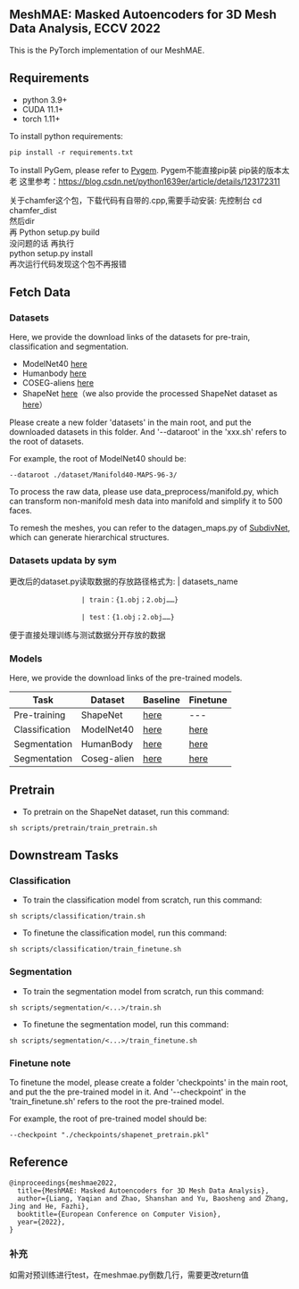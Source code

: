 ## MeshMAE: Masked Autoencoders for 3D Mesh Data Analysis, ECCV 2022
This is the PyTorch implementation of our MeshMAE.
## Requirements

* python 3.9+
* CUDA 11.1+
* torch 1.11+

To install python requirements:
```setup
pip install -r requirements.txt
```


To install PyGem, please refer to [Pygem](https://github.com/mathLab/PyGeM).
 Pygem不能直接pip装  pip装的版本太老
 这里参考：https://blog.csdn.net/python1639er/article/details/123172311
 
 
 关于chamfer这个包，下载代码有自带的.cpp,需要手动安装:
 先控制台 cd chamfer_dist    
 然后dir    
 再 Python setup.py build    
 没问题的话 再执行   
 python setup.py install   
 再次运行代码发现这个包不再报错


## Fetch Data
### Datasets
Here, we provide the download links of the datasets for pre-train, classification and segmentation. 

- ModelNet40 [here](https://drive.google.com/file/d/1Cf5zQqN-kAXF7OiZZ0hNNPT59J-Ijy-i/view?usp=sharing)
- Humanbody [here](https://drive.google.com/file/d/1XaqMC8UrIZ_N77gN83PI3VK03G5IJskt/view?usp=sharing)
- COSEG-aliens [here](https://drive.google.com/file/d/12QCv2IUySoSzxeuvERGzgmE7YY3QzjfW/view?usp=sharing)
- ShapeNet [here](https://shapenet.org)（we also provide the processed ShapeNet dataset as [here](https://pan.baidu.com/s/1w044bIgiCMY0WXD9QviUJg?pwd=ufb9)）




Please create a new folder 'datasets' in the main root, and put the downloaded datasets in this folder. And '--dataroot' in the 'xxx.sh' refers to the root of datasets. 

For example, the root of ModelNet40 should be:

```
--dataroot ./dataset/Manifold40-MAPS-96-3/ 
```


To process the raw data, please use data_preprocess/manifold.py, which can transform non-manifold mesh data into manifold and simplify it to 500 faces.

To remesh the meshes, you can refer to the datagen_maps.py of [SubdivNet](https://github.com/lzhengning/SubdivNet), which can generate hierarchical structures.
### Datasets updata by sym
更改后的dataset.py读取数据的存放路径格式为:
| datasets_name     

                      | train：{1.obj；2.obj……}

                      | test：{1.obj；2.obj……}
                      
便于直接处理训练与测试数据分开存放的数据


### Models
Here, we provide the download links of the pre-trained models.

| Task              | Dataset        | Baseline                                                                                   | Finetune                                                                                   |      
|-------------------|----------------|--------------------------------------------------------------------------------------------|--------------------------------------------------------------------------------------------|
| Pre-training      | ShapeNet       | [here](https://drive.google.com/file/d/1MOGlOfacoRL6ZrF4AAyB6akmio4Ek3es/view?usp=sharing) |---                                                                                        |
| Classification    | ModelNet40     | [here](https://drive.google.com/file/d/1gvqqnBR9EpWmoOgbe5lINc-6pfpim-uI/view?usp=sharing) | [here](https://drive.google.com/file/d/1kuo_Wz5lFDq7RZNUCI6LhK6q0szfyqfU/view?usp=sharing) |
| Segmentation      | HumanBody      | [here](https://drive.google.com/file/d/1WgPGiVqR891UF33S8s2QlsgWwyQLuilP/view?usp=sharing) | [here](https://drive.google.com/file/d/1q7yeBpMTuHhIeKXn8K_7ofAZ9pum9xot/view?usp=sharing)                                                                                   |
| Segmentation      | Coseg-alien    | [here](https://drive.google.com/file/d/1UyDwkDtkU9eFAuv8nPT_M35Y6SnalVTI/view?usp=sharing) | [here](https://drive.google.com/file/d/1PN6PBqWaBZ4zmiq3omCkEzMNonVovfQX/view?usp=sharing) |


## Pretrain


* To pretrain on the ShapeNet dataset, run this command:
```
sh scripts/pretrain/train_pretrain.sh
```
 


## Downstream Tasks

### Classification

* To train the classification model from scratch, run this command:

```
sh scripts/classification/train.sh
```

* To finetune the classification model, run this command:
```
sh scripts/classification/train_finetune.sh
```


### Segmentation

* To train the segmentation model from scratch, run this command:

```
sh scripts/segmentation/<...>/train.sh
```

* To finetune the segmentation model, run this command:

```
sh scripts/segmentation/<...>/train_finetune.sh
```


### Finetune note 
To finetune the model, please create a folder 'checkpoints' in the main root, and put the
the pre-trained model in it. And '--checkpoint' in the 'train_finetune.sh' refers to the root the pre-trained model.

For example, the root of pre-trained model should be:

```
--checkpoint "./checkpoints/shapenet_pretrain.pkl"
```

## Reference
```
@inproceedings{meshmae2022,
  title={MeshMAE: Masked Autoencoders for 3D Mesh Data Analysis},
  author={Liang, Yaqian and Zhao, Shanshan and Yu, Baosheng and Zhang, Jing and He, Fazhi},
  booktitle={European Conference on Computer Vision},
  year={2022},
}
```
### 补充
如需对预训练进行test，在meshmae.py倒数几行，需要更改return值

